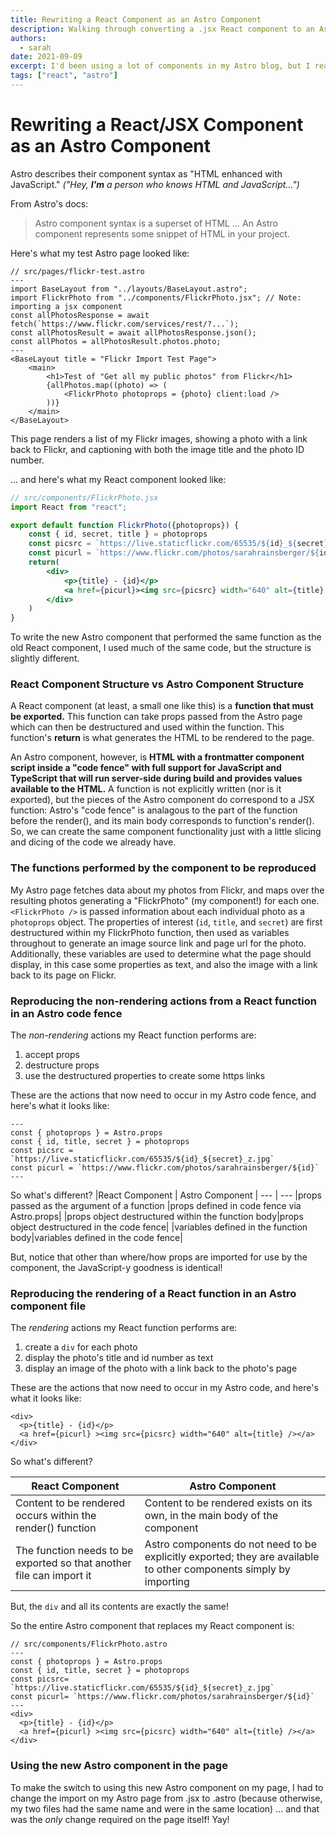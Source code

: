 ```yaml
---
title: Rewriting a React Component as an Astro Component
description: Walking through converting a .jsx React component to an Astro component
authors:
  - sarah
date: 2021-09-09
excerpt: I'd been using a lot of components in my Astro blog, but I realized that they were almost all *React* components, because that's what I know. So, I wanted to try reproducing some functionality by replacing a React component with a corresponding Astro component.
tags: ["react", "astro"]
---
```

# Rewriting a React/JSX Component as an Astro Component

Astro describes their component syntax as "HTML enhanced with JavaScript." *("Hey, **I'm** a person who knows HTML and JavaScript...")*

From Astro's docs:
>Astro component syntax is a superset of HTML ... An Astro component represents some snippet of HTML in your project.


Here's what my test Astro page looked like:
```astro
// src/pages/flickr-test.astro
---
import BaseLayout from "../layouts/BaseLayout.astro";
import FlickrPhoto from "../components/FlickrPhoto.jsx"; // Note: importing a jsx component
const allPhotosResponse = await fetch(`https://www.flickr.com/services/rest/?...`);
const allPhotosResult = await allPhotosResponse.json();
const allPhotos = allPhotosResult.photos.photo;
---
<BaseLayout title = "Flickr Import Test Page">
    <main>
        <h1>Test of "Get all my public photos" from Flickr</h1> 
        {allPhotos.map((photo) => (
            <FlickrPhoto photoprops = {photo} client:load />
        ))}
    </main>
</BaseLayout>
```
This page renders a list of my Flickr images, showing a photo with a link back to Flickr, and captioning with both the image title and the photo ID number.

... and here's what my React component looked like:
```jsx
// src/components/FlickrPhoto.jsx
import React from "react";

export default function FlickrPhoto({photoprops}) {
    const { id, secret, title } = photoprops
    const picsrc = `https://live.staticflickr.com/65535/${id}_${secret}_z.jpg`
    const picurl = `https://www.flickr.com/photos/sarahrainsberger/${id}`
    return(
        <div>
            <p>{title} - {id}</p>
            <a href={picurl}><img src={picsrc} width="640" alt={title} /></a>
        </div>
    )
}
```
To write the new Astro component that performed the same function as the old React component, I used much of the same code, but the structure is slightly different.

### React Component Structure vs Astro Component Structure
A React component (at least, a small one like this) is a **function that must be exported.** This function can take props passed from the Astro page which can then be destructured and used within the function. This function's **return** is what generates the HTML to be rendered to the page.

An Astro component, however, is **HTML with a frontmatter component script inside a "code fence" with full support for JavaScript and TypeScript that will run server-side during build and provides values available to the HTML.** A function is not explicitly written (nor is it exported), but the pieces of the Astro component do correspond to a JSX function: Astro's "code fence" is analagous to the part of the function before the render(), and its main body corresponds to function's render(). So, we can create the same component functionality just with a little slicing and dicing of the code we already have.

### The functions performed by the component to be reproduced
My Astro page fetches data about my photos from Flickr, and maps over the resulting photos generating a "FlickrPhoto" (my component!) for each one. `<FlickrPhoto />` is passed information about each individual photo as a `photoprops` object. The properties of interest (`id`, `title`, and `secret`) are first destructured within my FlickrPhoto function, then used as variables throughout to generate an image source link and page url for the photo. Additionally, these variables are used to determine what the page should display, in this case some properties as text, and also the image with a link back to its page on Flickr.

### Reproducing the non-rendering actions from a React function in an Astro code fence
The *non-rendering* actions my React function performs are:
1. accept props
2. destructure props
3. use the destructured properties to create some https links

These are the actions that now need to occur in my Astro code fence, and here's what it looks like:

```astro
---
const { photoprops } = Astro.props
const { id, title, secret } = photoprops
const picsrc = `https://live.staticflickr.com/65535/${id}_${secret}_z.jpg`
const picurl = `https://www.flickr.com/photos/sarahrainsberger/${id}`
---
```
So what's different?
|React Component | Astro Component |
--- | --- 
|props passed as the argument of a function |props defined in code fence via Astro.props|
|props object destructured within the function body|props object destructured in the code fence|
|variables defined in the function body|variables defined in the code fence|

But, notice that other than where/how props are imported for use by the component, the JavaScript-y goodness is identical!

### Reproducing the rendering of a React function in an Astro component file
The *rendering* actions my React function performs are:
1. create a `div` for each photo
2. display the photo's title and id number as text
3. display an image of the photo with a link back to the photo's page

These are the actions that now need to occur in my Astro code, and here's what it looks like:

```astro
<div>
  <p>{title} - {id}</p>
  <a href={picurl} ><img src={picsrc} width="640" alt={title} /></a>
</div>
```
So what's different?

|React Component | Astro Component |
--- | --- 
Content to be rendered occurs within the render() function | Content to be rendered exists on its own, in the main body of the component
The function needs to be exported so that another file can import it | Astro components do not need to be explicitly exported; they are available to other components simply by importing

But, the `div` and all its contents are exactly the same!

So the entire Astro component that replaces my React component is:

```astro
// src/components/FlickrPhoto.astro
---
const { photoprops } = Astro.props
const { id, title, secret } = photoprops
const picsrc= `https://live.staticflickr.com/65535/${id}_${secret}_z.jpg`
const picurl= `https://www.flickr.com/photos/sarahrainsberger/${id}`
---
<div>
  <p>{title} - {id}</p>
  <a href={picurl} ><img src={picsrc} width="640" alt={title} /></a>
</div>
```
### Using the new Astro component in the page
To make the switch to using this new Astro component on my page, I had to change the import on my Astro page from .jsx to .astro (because otherwise, my two files had the same name and were in the same location) ... and that was the *only* change required on the page itself! Yay!